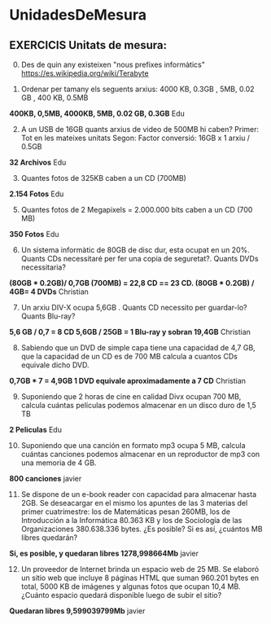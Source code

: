 # UnidadesDeMesura

## EXERCICIS Unitats de mesura:


0) Des de quin any existeixen "nous prefixes informàtics"  https://es.wikipedia.org/wiki/Terabyte 

1) Ordenar per tamany els seguents arxius:  4000 KB, 0.3GB , 5MB, 0.02 GB , 400 KB, 0.5MB

**400KB, 0,5MB, 4000KB, 5MB, 0.02 GB, 0.3GB**  Edu

2) A un USB de 16GB quants arxius de video de 500MB hi caben? 
 Primer: Tot en les mateixes unitats      Segon: Factor conversió:  16GB  x  1 arxiu / 0.5GB
 
 **32 Archivos** Edu
 

3) Quantes fotos de 325KB caben a un CD (700MB) 

**2.154 Fotos** Edu

5) Quantes fotos de 2 Megapixels = 2.000.000 bits caben a un CD (700 MB)

**350 Fotos** Edu

6) Un sistema informàtic de 80GB de disc dur, esta ocupat en un 20%. 
Quants CDs necessitaré per fer una copia de seguretat?. Quants DVDs necessitaria?

**(80GB * 0.2GB)/ 0,7GB (700MB) = 22,8 CD == 23 CD. (80GB * 0.2GB) / 4GB= 4 DVDs** Christian

7) Un arxiu DIV-X ocupa 5,6GB . 
   Quants CD necessito per guardar-lo? Quants Blu-ray?
   
 **5,6 GB / 0,7 = 8 CD 5,6GB / 25GB = 1 Blu-ray y sobran 19,4GB** Christian

8) Sabiendo que un DVD de simple capa tiene una capacidad de 4,7 GB, que la capacidad de un CD es de 700 MB calcula a cuantos CDs equivale dicho DVD.

**0,7GB * 7 = 4,9GB 1 DVD equivale aproximadamente a 7 CD** Christian

9) Suponiendo que 2 horas de cine en calidad Divx ocupan 700 MB, calcula cuántas películas podemos almacenar en un disco duro de 1,5 TB

**2 Peliculas** Edu

10) Suponiendo que una canción en formato mp3 ocupa 5 MB, calcula cuántas canciones podemos almacenar en un reproductor de mp3 con una memoria de 4 GB.

**800 canciones** javier


11)  Se dispone de un e-book reader con capacidad para almacenar hasta 2GB.
 Se deseacargar en el mismo los apuntes de las 3 materias del primer cuatrimestre: 
los de Matemáticas pesan 260MB, los de Introducción a la Informática 80.363 KB y los de
Sociología de las Organizaciones 380.638.336 bytes. ¿Es posible? Si es así, ¿cuántos MB
libres quedarán?

**Si, es posible, y quedaran libres 1278,998664Mb** javier

12)  Un proveedor de Internet brinda un espacio web de 25 MB. Se elaboró un sitio web que
incluye 8 páginas HTML que suman 960.201 bytes en total, 5000 KB de imágenes y algunas
fotos que ocupan 10,4 MB. ¿Cuánto espacio quedará disponible luego de subir el sitio?

**Quedaran libres 9,599039799Mb** javier


